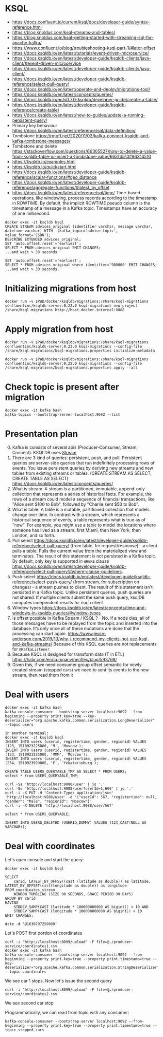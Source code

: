 # KSQL
* https://docs.confluent.io/current/ksql/docs/developer-guide/syntax-reference.html
* https://blog.knoldus.com/ksql-streams-and-tables/
* https://blog.knoldus.com/ksql-getting-started-with-streaming-sql-for-apache-kafka/
* https://www.confluent.io/blog/troubleshooting-ksql-part-1/#later-offset
* https://docs.ksqldb.io/en/latest/tutorials/event-driven-microservice/
* https://docs.ksqldb.io/en/latest/developer-guide/ksqldb-clients/java-client/#event-driven-microservice
* https://docs.ksqldb.io/en/latest/developer-guide/ksqldb-clients/java-client/
* https://docs.ksqldb.io/en/latest/developer-guide/ksqldb-reference/select-pull-query/
* https://docs.ksqldb.io/en/latest/operate-and-deploy/migrations-tool/
* https://docs.ksqldb.io/en/latest/concepts/queries/
* https://docs.ksqldb.io/en/v0.7.0-ksqldb/developer-guide/create-a-table/
* https://docs.ksqldb.io/en/latest/developer-guide/ksqldb-reference/create-table/
* https://docs.ksqldb.io/en/latest/how-to-guides/update-a-running-persistent-query/
* Primary key behaviour https://docs.ksqldb.io/en/latest/reference/sql/data-definition/
* Tombstone https://rmoff.net/2020/11/03/kafka-connect-ksqldb-and-kafka-tombstone-messages/
* Tombstone and delete https://stackoverflow.com/questions/66305527/how-to-delete-a-value-from-ksqldb-table-or-insert-a-tombstone-value/66314510#66314510
* https://ksqldb.io/examples.html
* https://ksqldb.io/quickstart.html
* https://docs.ksqldb.io/en/latest/developer-guide/ksqldb-reference/scalar-functions/#geo_distance
* https://docs.ksqldb.io/en/latest/developer-guide/ksqldb-reference/aggregate-functions/#latest_by_offset
* https://docs.ksqldb.io/en/latest/reference/sql/time/ Time-based operations, like windowing, process records according to the timestamp in ROWTIME. By default, the implicit ROWTIME pseudo column is the timestamp of a message in a Kafka topic. Timestamps have an accuracy of one millisecond.


```
docker exec -it ksqldb ksql
CREATE STREAM advices_original (identifier varchar, message varchar, datetime varchar) WITH  (kafka_topic='advice-topic', value_format='JSON');
DESCRIBE EXTENDED advices_original;
SET 'auto.offset.reset'='earliest';
SELECT * FROM advices_original EMIT CHANGES;
...and wait > 30 seconds

SET 'auto.offset.reset'='earliest';
SELECT * FROM advices_original where identifier='900000' EMIT CHANGES;
...and wait > 30 seconds.
```

# Initializing migrations from host
```
docker run -v $PWD/docker/ksqldb/migrations:/share/ksql-migrations confluentinc/ksqldb-server:0.22.0 ksql-migrations new-project /share/ksql-migrations http://host.docker.internal:8088
```

# Apply migration from host
```
docker run -v $PWD/docker/ksqldb/migrations:/share/ksql-migrations confluentinc/ksqldb-server:0.22.0 ksql-migrations --config-file /share/ksql-migrations/ksql-migrations.properties initialize-metadata

docker run -v $PWD/docker/ksqldb/migrations:/share/ksql-migrations confluentinc/ksqldb-server:0.22.0 ksql-migrations --config-file /share/ksql-migrations/ksql-migrations.properties apply --all
```

# Check topic is present after migration
```
docker exec -it kafka bash
kafka-topics --bootstrap-server localhost:9092 --list
```

# Presentation plan
0. Kafka is consists of several apis (Producer-Consumer, Stream, Connect). KSQLDB uses [Stream](https://docs.confluent.io/5.0.4/streams/faq.html).
1. There are 3 kind of queries: persistent, push, and pull. Persistent queries are server-side queries that run indefinitely processing rows of events. You issue persistent queries by deriving new streams and new tables from existing streams or tables. (CREATE STREAM AS SELECT, CREATE TABLE AS SELECT) https://docs.ksqldb.io/en/latest/concepts/queries/
2. What is stream. A stream is a partitioned, immutable, append-only collection that represents a series of historical facts. For example, the rows of a stream could model a sequence of financial transactions, like "Alice sent $100 to Bob", followed by "Charlie sent $50 to Bob".
3. What is table. A table is a mutable, partitioned collection that models change over time. In contrast with a stream, which represents a historical sequence of events, a table represents what is true as of "now". For example, you might use a table to model the locations where someone has lived as a stream: first Miami, then New York, then London, and so forth.
4. Pull select https://docs.ksqldb.io/en/latest/developer-guide/ksqldb-reference/select-pull-query/ (from table, for request/response) - a client pulls a table. Pulls the current value from the materialized view and terminates. The result of this statement is not persisted in a Kafka topic. By default, only key is supported in `WHERE` clause https://docs.ksqldb.io/en/latest/developer-guide/ksqldb-reference/select-pull-query/#where-clause-guidelines.
5. Push select https://docs.ksqldb.io/en/latest/developer-guide/ksqldb-reference/select-push-query/ (from stream, for subscription on changes) - a stream pushes to client. The result of this statement isn't persisted in a Kafka topic. Unlike persistent queries, push queries are not shared. If multiple clients submit the same push query, ksqlDB computes independent results for each client.
6. Window types https://docs.ksqldb.io/en/latest/concepts/time-and-windows-in-ksqldb-queries/#window-types
7. Is offset possible in Kafka Stream / KSQL ? - No. If a node dies, all of those messages have to be replayed from the topic and inserted into the database. It’s only once all of these mutations are done that the processing can start again. https://www.jesse-anderson.com/2019/10/why-i-recommend-my-clients-not-use-ksql-and-kafka-streams/
  Because of this KSQL queries are not replacements for `@KafkaListener`
8. Because KSQL is designed for transform data (T in ETL) https://habr.com/en/company/neoflex/blog/593769/
9. Given this, if we need consumer group offset semantic for newly created stream (stopped cars) we need to sent its events to the new stream, then read them from it

# Deal with users
```
docker exec -it kafka bash
kafka-console-consumer --bootstrap-server localhost:9092 --from-beginning --property print.key=true --key-deserializer="org.apache.kafka.common.serialization.LongDeserializer" --topic users

in another terminal:
docker exec -it ksqldb ksql
INSERT INTO users (userid, registertime, gender, regionid) VALUES (123, 1510923225000, 'M', 'Moscow');
INSERT INTO users (userid, registertime, gender, regionid) VALUES (123, 1510923225000, 'MMM', 'Moscow');
INSERT INTO users (userid, registertime, gender, regionid) VALUES (234, 1510923999000, 'F', 'Yekaterinburg');

CREATE TABLE USERS_QUERYABLE_TMP AS SELECT * FROM USERS;
select * from USERS_QUERYABLE_TMP;
```

```
curl -Ss 'http://localhost:9088/user' | jq '.'
curl -Ss 'http://localhost:9088/user?userId=1,600' | jq '.'
curl -i -X PUT -H 'Content-Type: application/json' 'http://localhost:9088/user' -d '{"userId": 567, "registertime": null, "gender": "Male", "regionid": "Moscow"}'
curl -i -X DELETE 'http://localhost:9088/user/567'
```

```
select * from USERS_QUERYABLE;

INSERT INTO USERS_DELETED (USERID,DUMMY) VALUES (123,CAST(NULL AS VARCHAR));
```

# Deal with coordinates

Let's open console and start the query:
```
docker exec -it ksqldb ksql

SELECT 
    carid, LATEST_BY_OFFSET(cast (latitude as double)) as latitude, LATEST_BY_OFFSET(cast(longitude as double)) as longitude
FROM coordinates_stream 
    WINDOW TUMBLING (SIZE 90 SECONDS, GRACE PERIOD 90 DAYS)
GROUP BY carid
HAVING 
    STDDEV_SAMP(CAST (latitude * 100000000000 AS bigint)) < 10 AND 
    STDDEV_SAMP(CAST (longitude * 100000000000 AS bigint)) < 10
EMIT CHANGES;
```

```
date -d '@1638797250000'
```

Let's POST first portion of coordinates
```
curl -i 'http://localhost:8099/upload' -F file=@./producer-service/coordinates1.csv
docker exec -it kafka bash
kafka-console-consumer --bootstrap-server localhost:9092 --from-beginning --property print.key=true --property print.timestamp=true --key-deserializer="org.apache.kafka.common.serialization.StringDeserializer" --topic coordinates
```


We see car 1 stops.
Now let's issue the second query
```
curl -i 'http://localhost:8099/upload' -F file=@./producer-service/coordinates2.csv
```

We see second car stop

Programmatically, we can read from topic with any consumer:
```
kafka-console-consumer --bootstrap-server localhost:9092 --from-beginning --property print.key=true --property print.timestamp=true --topic stopped_cars
```
